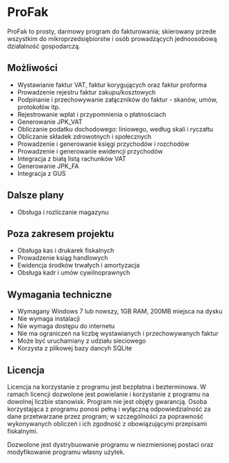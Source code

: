 # ProFak

ProFak to prosty, darmowy program do fakturowania; skierowany przede wszystkim do mikroprzedsiębiorstw i osób prowadzących jednoosobową działalność gospodarczą.

## Możliwości

 * Wystawianie faktur VAT, faktur korygujących oraz faktur proforma
 * Prowadzenie rejestru faktur zakupu/kosztowych
 * Podpinanie i przechowywanie załączników do faktur - skanów, umów, protokołów itp.
 * Rejestrowanie wpłat i przypomnienia o płatnościach
 * Generowanie JPK_VAT
 * Obliczanie podatku dochodowego: liniowego, według skali i ryczałtu
 * Obliczanie składek zdrowotnych i społecznych
 * Prowadzenie i generowanie księgi przychodów i rozchodów
 * Prowadzenie i generowanie ewidencji przychodów
 * Integracja z białą listą rachunków VAT
 * Generowanie JPK_FA
 * Integracja z GUS

## Dalsze plany

 * Obsługa i rozliczanie magazynu

## Poza zakresem projektu

 * Obsługa kas i drukarek fiskalnych
 * Prowadzenie ksiąg handlowych
 * Ewidencja środków trwałych i amortyzacja
 * Obsługa kadr i umów cywilnoprawnych

## Wymagania techniczne

 * Wymagany Windows 7 lub nowszy, 1GB RAM, 200MB miejsca na dysku
 * Nie wymaga instalacji
 * Nie wymaga dostępu do internetu
 * Nie ma ograniczeń na liczbę wystawianych i przechowywanych faktur
 * Może być uruchamiany z udziału sieciowego
 * Korzysta z plikowej bazy dancyh SQLite

## Licencja

Licencja na korzystanie z programu jest bezpłatna i bezterminowa. W ramach licencji dozwolone jest powielanie i korzystanie z programu na dowolnej liczbie stanowisk. Program nie jest objęty gwarancją. Osoba korzystająca z programu ponosi pełną i wyłączną odpowiedzialność za dane przetwarzane przez program; w szczególności za poprawność wykonywanych obliczeń i ich zgodność z obowiązującymi przepisami fiskalnymi.

Dozwolone jest dystrybuowanie programu w niezmienionej postaci oraz modyfikowanie programu własny użytek.